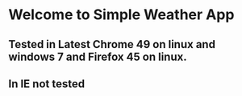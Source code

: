 # Welcome to Simple Weather App

## Tested in Latest Chrome 49 on linux and windows 7 and Firefox 45 on linux.
## In IE not tested

